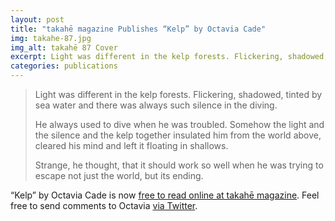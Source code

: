 ```yaml
---
layout: post
title: "takahē magazine Publishes “Kelp” by Octavia Cade"
img: takahe-87.jpg
img_alt: takahē 87 Cover
excerpt: Light was different in the kelp forests. Flickering, shadowed, tinted by sea water and there was always such silence in the diving.
categories: publications
---
```


> Light was different in the kelp forests. Flickering, shadowed, tinted by sea water and there was always such silence in the diving.
> 
> He always used to dive when he was troubled. Somehow the light and the silence and the kelp together insulated him from the world above, cleared his mind and left it floating in shallows.
>
> Strange, he thought, that it should work so well when he was trying to escape not just the world, but its ending.

“Kelp” by Octavia Cade is now [free to read online at takahē magazine](http://www.takahe.org.nz/t87/olivia-cade/). Feel free to send comments to Octavia [via Twitter](http://twitter.com/OJCade).
